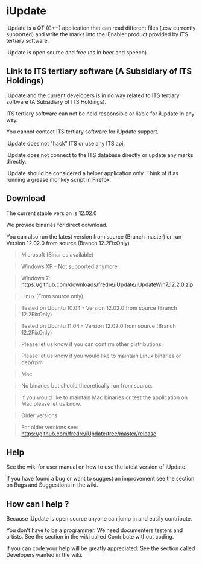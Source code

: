 iUpdate
=======

iUpdate is a QT (C++) application that can read different files (.csv currently supported) and write the marks into the iEnabler product provided by ITS tertiary software.

iUpdate is open source and free (as in beer and speech).  


Link to ITS tertiary software (A Subsidiary of ITS Holdings)
------------------------------------------------------------

iUpdate and the current developers is in no way related to ITS tertiary software (A Subsidiary of ITS Holdings). 

ITS tertiary software can not be held responsible or liable for iUpdate in any way. 

You cannot contact ITS tertiary software for iUpdate support.

iUpdate does not "hack" ITS or use any ITS api.

iUpdate does not connect to the ITS database directly or update any marks directly. 

iUpdate should be considered a helper application only. Think of it as running a grease monkey script in Firefox.

Download
---------

The current stable version is 12.02.0

We provide binaries for direct download. 

You can also run the latest version from source (Branch master) or 
run Version 12.02.0 from source (Branch 12.2FixOnly) 

>Microsoft (Binaries available)
	
>Windows XP - Not supported anymore 

>Windows 7: https://github.com/downloads/fredre/iUpdate/IUpdateWin7_12.2.0.zip
	
		
>Linux (From source only)
	
>Tested on Ubuntu 10.04  - Version 12.02.0 from source (Branch 12.2FixOnly)

>Tested on Ubuntu 11.04 - Version 12.02.0 from source (Branch 12.2FixOnly)
		
>Please let us know if you can confirm other distributions.

>Please let us know if you would like to maintain Linux binaries or deb/rpm 

	
>Mac 

>No binaries but should theoretically run from source.

>If you would like to maintain  Mac binaries or test the application on Mac please let us know.


>Older versions
		
>For older versions see: https://github.com/fredre/iUpdate/tree/master/release


Help
---------

See the wiki for user manual on how to use the latest version of iUpdate. 

If you have found a bug or want to suggest an improvement see the section on Bugs and Suggestions in the wiki.


How can I help ?
----------------

Because iUpdate is open source anyone can jump in and easily contribute. 

You don't have to be a programmer. We need documenters testers and artists. See the section in the wiki called Contribute without coding.

If you can code your help will be greatly appreciated. See the section called Developers wanted in the wiki.





